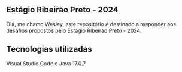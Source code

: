 ## Estágio Ribeirão Preto - 2024

Olá, me chamo Wesley, este repositório é destinado a responder aos desafios propostos pelo Estágio Ribeirão Preto - 2024.


## Tecnologias utilizadas

Visual Studio Code e Java 17.0.7


